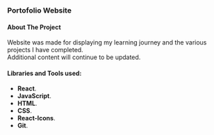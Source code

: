### Portofolio Website

#### About The Project

Website was made for displaying my learning journey and the various projects I have completed.<br/>
Additional content will continue to be updated.<br/>

#### Libraries and Tools used:
- **React**. 
- **JavaScript**.
- **HTML**.
- **CSS**.
- **React-Icons**.
- **Git**.
